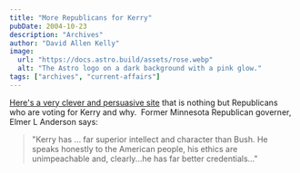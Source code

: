 ```yaml
---
title: "More Republicans for Kerry"
pubDate: 2004-10-23
description: "Archives"
author: "David Allen Kelly"
image:
  url: "https://docs.astro.build/assets/rose.webp"
  alt: "The Astro logo on a dark background with a pink glow."
tags: ["archives", "current-affairs"]
---
```


[Here's a very clever and persuasive site](http://inprogress.typepad.com/republicanswitchers/) that is nothing but Republicans who are voting for Kerry and why.  Former Minnesota Republican governer, Elmer L Anderson says:

> "Kerry has ... far superior intellect and character than Bush. He speaks honestly to the American people, his ethics are unimpeachable and, clearly...he has far better credentials..."
